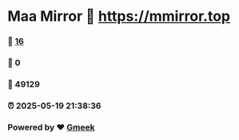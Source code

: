 # Maa Mirror :link: https://mmirror.top 
### :page_facing_up: [16](https://mmirror.top/tag.html) 
### :speech_balloon: 0 
### :hibiscus: 49129 
### :alarm_clock: 2025-05-19 21:38:36 
### Powered by :heart: [Gmeek](https://github.com/Meekdai/Gmeek)
